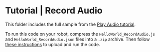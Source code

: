 # Tutorial | Record Audio

This folder includes the full sample from the [Play Audio tutorial](https://docs.mistyrobotics.com/misty-ii/coding-misty/local-skill-tutorials/#record-audio).

To run this code on your robot, compress the `HelloWorld_RecordAudio.js` and `HelloWorld_RecordAudio.json` files into a `.zip` archive. Then follow [these instructions](https://docs.mistyrobotics.com/tools-&-apps/web-based-tools/skill-runner) to upload and run the code.